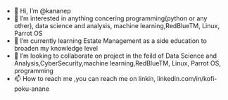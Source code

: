 - 👋 Hi, I’m @kananep
- 👀 I’m interested in anything concering programming(python or any other), data science and analysis, machine learning,RedBlueTM, Linux, Parrot OS
- 🌱 I’m currently learning Estate Management as a side education to broaden my knowledge level
- 💞️ I’m looking to collaborate on project in the feild of Data Science and Analysis,CyberSecurity,machine learning,RedBlueTM, Linux, Parrot OS, programming
- 📫 How to reach me ,you can reach me on linkin, linkedin.com/in/kofi-poku-anane


<!---
kananep/kananep is a ✨ special ✨ repository because its `README.md` (this file) appears on your GitHub profile.
You can click the Preview link to take a look at your changes.
--->
